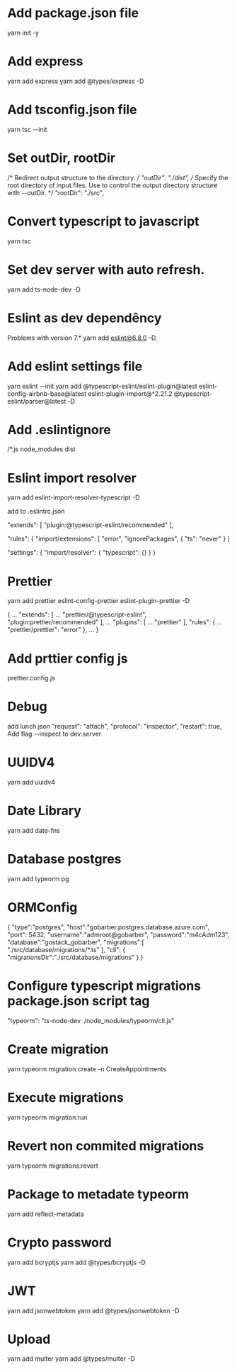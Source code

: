 # Add package.json file
yarn init -y

# Add express
yarn add express
yarn add @types/express -D

# Add tsconfig.json file
yarn tsc --init

# Set outDir, rootDir
/* Redirect output structure to the directory. */
"outDir": "./dist",
/* Specify the root directory of input files. Use to control the output directory structure with --outDir. */
"rootDir": "./src",

# Convert typescript to javascript
yarn tsc

# Set dev server with auto refresh.
yarn add ts-node-dev -D

# Eslint as dev dependêncy
Problems with version 7.*
yarn add eslint@6.8.0 -D

# Add eslint settings file
yarn eslint --init
yarn add @typescript-eslint/eslint-plugin@latest eslint-config-airbnb-base@latest eslint-plugin-import@^2.21.2 @typescript-eslint/parser@latest -D

# Add .eslintignore
/*.js
node_modules
dist

# Eslint import resolver
yarn add eslint-import-resolver-typescript -D

add to .eslintrc.json

"extends": [
    "plugin:@typescript-eslint/recommended"
],

 "rules": {
    "import/extensions": [
        "error",
        "ignorePackages",
        {
        "ts": "never"
        }
    ]

"settings": {
    "import/resolver": {
      "typescript": {}
    }
  }

# Prettier
yarn add prettier eslint-config-prettier eslint-plugin-prettier -D

{
	...
  "extends": [
		...
    "prettier/@typescript-eslint",
    "plugin:prettier/recommended"
  ],
  ...
  "plugins": [
    ...
    "prettier"
  ],
  "rules": {
    ...
		"prettier/prettier": "error"
  },
  ...
}

# Add prttier config js
prettier.config.js

# Debug
add lunch.json
"request": "attach",
"protocol": "inspector",
"restart": true,
Add flag --inspect to dev:server

# UUIDV4
yarn add uuidv4

# Date Library
yarn add date-fns


# Database postgres
yarn add typeorm pg

# ORMConfig

{
    "type":"postgres",
    "host":"gobarber.postgres.database.azure.com",
    "port": 5432,
    "username":"admroot@gobarber",
    "password":"m4cAdm123",
    "database":"gostack_gobarber",
    "migrations":[
        "./src/database/migrations/*.ts"
    ],
    "cli": {
        "migrationsDir":"./src/database/migrations"
    }
}

# Configure typescript migrations package.json script tag
 "typeorm": "ts-node-dev ./node_modules/typeorm/cli.js"

# Create migration
yarn typeorm migration:create -n CreateAppointments

# Execute migrations
yarn typeorm migration:run

# Revert non commited migrations
yarn typeorm migrations:revert

# Package to metadate typeorm
yarn add reflect-metadata

# Crypto password
yarn add bcryptjs
yarn add @types/bcryptjs -D

# JWT
yarn add jsonwebtoken
yarn add @types/jsonwebtoken -D

# Upload
yarn add multer
yarn add @types/multer -D
